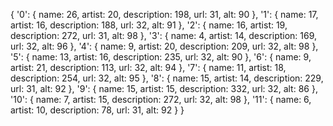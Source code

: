 {
  '0': { name: 26, artist: 20, description: 198, url: 31, alt: 90 },
  '1': { name: 17, artist: 16, description: 188, url: 32, alt: 91 },
  '2': { name: 16, artist: 19, description: 272, url: 31, alt: 98 },
  '3': { name: 4, artist: 14, description: 169, url: 32, alt: 96 },
  '4': { name: 9, artist: 20, description: 209, url: 32, alt: 98 },
  '5': { name: 13, artist: 16, description: 235, url: 32, alt: 90 },
  '6': { name: 9, artist: 21, description: 113, url: 32, alt: 94 },
  '7': { name: 11, artist: 18, description: 254, url: 32, alt: 95 },
  '8': { name: 15, artist: 14, description: 229, url: 31, alt: 92 },
  '9': { name: 15, artist: 15, description: 332, url: 32, alt: 86 },
  '10': { name: 7, artist: 15, description: 272, url: 32, alt: 98 },
  '11': { name: 6, artist: 10, description: 78, url: 31, alt: 92 }
}
